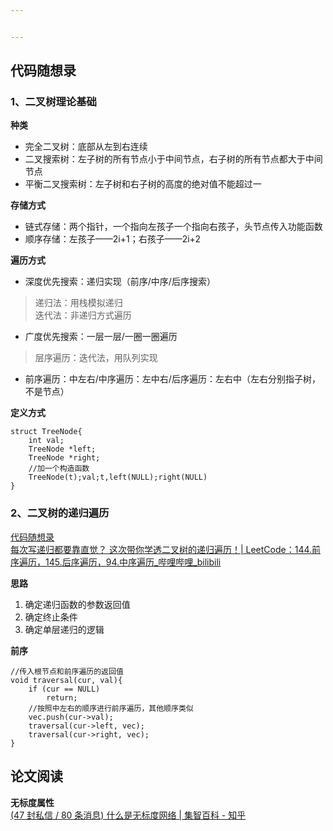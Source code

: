 ```yaml
---


---
```


<h2 id="代码随想录">代码随想录</h2>
<h3 id="、二叉树理论基础">1、二叉树理论基础</h3>
<p><strong>种类</strong></p>
<ul>
<li>完全二叉树：底部从左到右连续</li>
<li>二叉搜索树：左子树的所有节点小于中间节点，右子树的所有节点都大于中间节点</li>
<li>平衡二叉搜索树：左子树和右子树的高度的绝对值不能超过一</li>
</ul>
<p><strong>存储方式</strong></p>
<ul>
<li>链式存储：两个指针，一个指向左孩子一个指向右孩子，头节点传入功能函数</li>
<li>顺序存储：左孩子——2i+1；右孩子——2i+2</li>
</ul>
<p><strong>遍历方式</strong></p>
<ul>
<li>深度优先搜索：递归实现（前序/中序/后序搜索）</li>
</ul>
<blockquote>
<p>递归法：用栈模拟递归<br>
迭代法：非递归方式遍历</p>
</blockquote>
<ul>
<li>广度优先搜索：一层一层/一圈一圈遍历</li>
</ul>
<blockquote>
<p>层序遍历：迭代法，用队列实现</p>
</blockquote>
<ul>
<li>前序遍历：中左右/中序遍历：左中右/后序遍历：左右中（左右分别指子树，不是节点）</li>
</ul>
<p><strong>定义方式</strong></p>
<pre class=" language-c"><code class="prism  language-c"><span class="token keyword">struct</span> TreeNode<span class="token punctuation">{</span>
	<span class="token keyword">int</span> val<span class="token punctuation">;</span>
	TreeNode <span class="token operator">*</span>left<span class="token punctuation">;</span>
	TreeNode <span class="token operator">*</span>right<span class="token punctuation">;</span>
	<span class="token comment">//加一个构造函数</span>
	<span class="token function">TreeNode</span><span class="token punctuation">(</span>t<span class="token punctuation">)</span><span class="token punctuation">;</span>val<span class="token punctuation">;</span>t<span class="token punctuation">,</span><span class="token function">left</span><span class="token punctuation">(</span><span class="token constant">NULL</span><span class="token punctuation">)</span><span class="token punctuation">;</span><span class="token function">right</span><span class="token punctuation">(</span><span class="token constant">NULL</span><span class="token punctuation">)</span>
<span class="token punctuation">}</span>
</code></pre>
<h3 id="、二叉树的递归遍历">2、二叉树的递归遍历</h3>
<p><a href="https://www.programmercarl.com/%E4%BA%8C%E5%8F%89%E6%A0%91%E7%9A%84%E9%80%92%E5%BD%92%E9%81%8D%E5%8E%86.html#%E6%80%9D%E8%B7%AF">代码随想录</a><br>
<a href="https://www.bilibili.com/video/BV1Wh411S7xt?vd_source=96ef48634663967d0116e79abff26934&amp;spm_id_from=333.788.player.switch">每次写递归都要靠直觉？ 这次带你学透二叉树的递归遍历！| LeetCode：144.前序遍历，145.后序遍历，94.中序遍历_哔哩哔哩_bilibili</a></p>
<p><strong>思路</strong></p>
<ol>
<li>确定递归函数的参数返回值</li>
<li>确定终止条件</li>
<li>确定单层递归的逻辑</li>
</ol>
<p><strong>前序</strong></p>
<pre class=" language-c"><code class="prism  language-c"><span class="token comment">//传入根节点和前序遍历的返回值</span>
<span class="token keyword">void</span> <span class="token function">traversal</span><span class="token punctuation">(</span>cur<span class="token punctuation">,</span> val<span class="token punctuation">)</span><span class="token punctuation">{</span>
	<span class="token keyword">if</span> <span class="token punctuation">(</span>cur <span class="token operator">==</span> <span class="token constant">NULL</span><span class="token punctuation">)</span>
		<span class="token keyword">return</span><span class="token punctuation">;</span>
	<span class="token comment">//按照中左右的顺序进行前序遍历，其他顺序类似</span>
	vec<span class="token punctuation">.</span><span class="token function">push</span><span class="token punctuation">(</span>cur<span class="token operator">-&gt;</span>val<span class="token punctuation">)</span><span class="token punctuation">;</span>
	<span class="token function">traversal</span><span class="token punctuation">(</span>cur<span class="token operator">-&gt;</span>left<span class="token punctuation">,</span> vec<span class="token punctuation">)</span><span class="token punctuation">;</span>
	<span class="token function">traversal</span><span class="token punctuation">(</span>cur<span class="token operator">-&gt;</span>right<span class="token punctuation">,</span> vec<span class="token punctuation">)</span><span class="token punctuation">;</span>
<span class="token punctuation">}</span>
</code></pre>
<h2 id="论文阅读">论文阅读</h2>
<p><strong>无标度属性</strong><br>
<a href="https://zhuanlan.zhihu.com/p/138216968">(47 封私信 / 80 条消息) 什么是无标度网络 | 集智百科 - 知乎</a></p>

